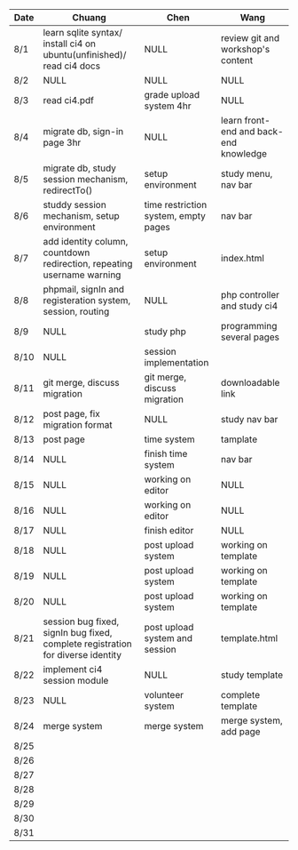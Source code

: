 | Date | Chuang | Chen | Wang |
|------|--------|------|------|
| 8/1  |learn sqlite syntax/ install ci4 on ubuntu(unfinished)/ read ci4 docs| NULL| review git and workshop's content|
| 8/2  |NULL|NULL|NULL|
| 8/3  |read ci4.pdf|grade upload system 4hr|NULL|
| 8/4  |migrate db, sign-in page 3hr|NULL|learn front-end and back-end knowledge|
| 8/5  |migrate db, study session mechanism, redirectTo()|setup environment|study menu, nav bar|
| 8/6  |studdy session mechanism, setup environment|time restriction system, empty pages|nav bar|
| 8/7  |add identity column, countdown redirection, repeating username warning|setup environment|index.html|
| 8/8  |phpmail, signIn and registeration system, session, routing|NULL|php controller and study ci4|
| 8/9  |NULL|study php|programming several pages|
| 8/10 |NULL|session implementation| |
| 8/11 |git merge, discuss migration|git merge, discuss migration|downloadable link|
| 8/12 |post page, fix migration format|NULL|study nav bar|
| 8/13 |post page|time system|tamplate|
| 8/14 |NULL|finish time system |nav bar|
| 8/15 |NULL|working on editor|NULL|
| 8/16 |NULL|working on editor|NULL|
| 8/17 |NULL|finish editor|NULL|
| 8/18 |NULL|post upload system|working on template|
| 8/19 |NULL|post upload system|working on template|
| 8/20 |NULL|post upload system|working on template|
| 8/21 |session bug fixed, signIn bug fixed, complete registration for diverse identity|post upload system and session|template.html|
| 8/22 |implement ci4 session module|NULL|study template|
| 8/23 |NULL|volunteer system|complete template|
| 8/24 |merge system|merge system|merge system, add page|
| 8/25 |        |      |      |
| 8/26 |        |      |      |
| 8/27 |        |      |      |
| 8/28 |        |      |      |
| 8/29 |        |      |      |
| 8/30 |        |      |      |
| 8/31 |        |      |      |
